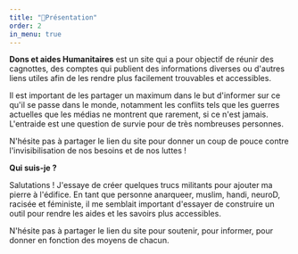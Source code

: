 ```yaml
---
title: "📜Présentation"
order: 2
in_menu: true
---
```

**Dons et aides Humanitaires** est un site qui a pour objectif de réunir des cagnottes, des comptes qui publient des informations diverses ou d'autres liens utiles afin de les rendre plus facilement trouvables et accessibles.

Il est important de les partager un maximum dans le but d'informer sur ce qu'il se passe dans le monde, notamment les conflits tels que les guerres actuelles que les médias ne montrent que rarement, si ce n'est jamais. L'entraide est une question de survie pour de très nombreuses personnes.

N'hésite pas à partager le lien du site pour donner un coup de pouce contre l'invisibilisation de nos besoins et de nos luttes ! 

**Qui suis-je ?**

Salutations ! J'essaye de créer quelques trucs militants pour ajouter ma pierre à l'édifice. En tant que personne anarqueer, muslim, handi, neuroD, racisée et féministe, il me semblait important d'essayer de construire un outil pour rendre les aides et les savoirs plus accessibles. 

N'hésite pas à partager le lien du site pour soutenir, pour informer, pour donner en fonction des moyens de chacun. 